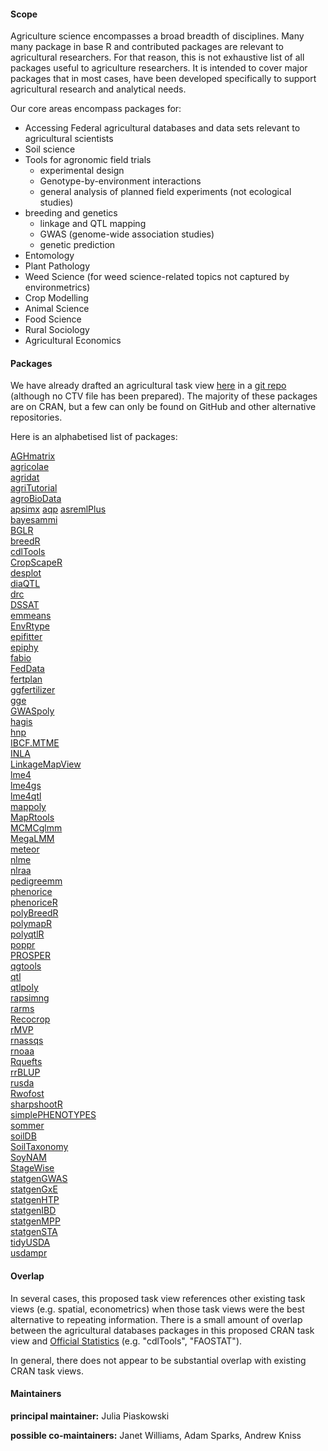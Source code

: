 
#### Scope

Agriculture science encompasses a broad breadth of disciplines. Many many package in base R and contributed packages are relevant to agricultural researchers. For that reason, this is not exhaustive list of all packages useful to agriculture researchers. It is intended to cover major packages that in most cases, have been developed specifically to support agricultural research and analytical needs. 

Our core areas encompass packages for:

  * Accessing Federal agricultural databases and data sets relevant to agricultural scientists   
  * Soil science   
  * Tools for agronomic field trials   
    * experimental design   
    * Genotype-by-environment interactions   
    * general analysis of planned field experiments (not ecological studies)   
  * breeding and genetics   
    * linkage and QTL mapping   
    * GWAS (genome-wide association studies)   
    * genetic prediction  
  * Entomology    
  * Plant Pathology   
  * Weed Science (for weed science-related topics not captured by environmetrics)   
  * Crop Modelling   
  * Animal Science   
  * Food Science   
  * Rural Sociology   
  * Agricultural Economics   


#### Packages

We have already drafted an agricultural task view [here](https://github.com/IdahoAgStats/ctv-agriculture/blob/main/agricultural_CTV.md) in a [git repo](https://github.com/IdahoAgStats/ctv-agriculture) (although no CTV file has been prepared). The majority of these packages are on CRAN, but a few can only be found on GitHub and other alternative repositories. 

Here is an alphabetised list of packages: 

[AGHmatrix](https://CRAN.R-project.org/package=AGHmatrix)  
[agricolae](https://CRAN.R-project.org/package=agricolae)   
[agridat](https://CRAN.R-project.org/package=agridat)   
[agriTutorial](https://CRAN.R-project.org/package=agriTutorial)  
[agroBioData](https://github.com/OnofriAndreaPG/agriCensData)  
[apsimx](https://CRAN.R-project.org/package=apsimx) 
[aqp](https://CRAN.R-project.org/package=aqp) 
[asremlPlus](https://CRAN.R-project.org/package=asremlPlus)  
[bayesammi](https://CRAN.R-project.org/package=bayesammi)  
[BGLR](https://CRAN.R-project.org/package=BGLR)   
[breedR](https://github.com/famuvie/breedR)    
[cdlTools]( https://CRAN.R-project.org/package=cdlTools)   
[CropScapeR](https://CRAN.R-project.org/package=CropScapeR)    
[desplot](https://CRAN.R-project.org/package=desplot)   
[diaQTL](https://github.com/jendelman/diaQTL)   
[drc](https://CRAN.R-project.org/package=drc)   
[DSSAT](https://CRAN.R-project.org/package=DSSAT)    
[emmeans](https://CRAN.R-project.org/package=emmeans)   
[EnvRtype](https://github.com/allogamous/EnvRtype)    
[epifitter](https://CRAN.R-project.org/package=epifitter)    
[epiphy](https://CRAN.R-project.org/package=epiphy)    
[fabio](https://github.com/fineprint-global/fabio)    
[FedData](https://CRAN.R-project.org/package=FedData)    
[fertplan](https://github.com/mbask/fertplan)    
[ggfertilizer](https://github.com/wenlong-liu/ggfertilizer)    
[gge](https://CRAN.R-project.org/package=gge)    
[GWASpoly](https://github.com/jendelman/GWASpoly)    
[hagis](https://CRAN.R-project.org/package=hagis)     
[hnp](https://cran.r-project.org/package=hnp)    
[IBCF.MTME](https://CRAN.R-project.org/package=IBCF.MTME)      
[INLA](https://github.com/inbo/INLA)     
[LinkageMapView](https://CRAN.R-project.org/package=LinkageMapView)     
[lme4](https://CRAN.R-project.org/package=lme4)     
[lme4gs](https://github.com/perpdgo/lme4GS)     
[lme4qtl](https://github.com/variani/lme4qtl)    
[mappoly](https://CRAN.R-project.org/package=mappoly)     
[MapRtools](https://github.com/jendelman/MapRtools)     
[MCMCglmm](https://CRAN.R-project.org/package=MCMCglmm)     
[MegaLMM](https://github.com/deruncie/MegaLMM/)     
[meteor](https://CRAN.R-project.org/package=meteor)     
[nlme](https://CRAN.R-project.org/package=nlme)     
[nlraa](https://cran.r-project.org/package=nlraa)     
[pedigreemm](https://CRAN.R-project.org/package=pedigreemm)    
[phenorice](https://github.com/cropmodels/phenorice)    
[phenoriceR](https://github.com/lbusett/phenoriceR)    
[polyBreedR](https://github.com/jendelman/polyBreedR)    
[polymapR](https://CRAN.R-project.org/package=polymapR)     
[polyqtlR](https://CRAN.R-project.org/package=polyqtlR)    
[poppr](https://cran.r-project.org/package=poppr)   
[PROSPER](https://CRAN.R-project.org/package=PROSPER)    
[qgtools](https://CRAN.R-project.org/package=qgtools)   
[qtl](https://CRAN.R-project.org/package=qtl)    
[qtlpoly](https://CRAN.R-project.org/package=qtlpoly)     
[rapsimng](https://CRAN.R-project.org/package=rapsimng)     
[rarms](https://CRAN.R-project.org/package=rarms)    
[Recocrop](https://CRAN.R-project.org/package=Recocrop)    
[rMVP](https://CRAN.R-project.org/package=rMVP)     
[rnassqs](https://CRAN.R-project.org/package=rnassqs)     
[rnoaa](https://CRAN.R-project.org/package=rnoaa)    
[Rquefts](https://CRAN.R-project.org/package=Rquefts)    
[rrBLUP](https://CRAN.R-project.org/package=rrBLUP)    
[rusda]( https://CRAN.R-project.org/package=rusda)    
[Rwofost](https://CRAN.R-project.org/package=Rwofost)     
[sharpshootR](https://CRAN.R-project.org/package=sharpshootR)    
[simplePHENOTYPES](https://github.com/samuelbfernandes/simplePHENOTYPES)    
[sommer](https://CRAN.R-project.org/package=sommer)    
[soilDB](https://CRAN.R-project.org/package=soilDB)    
[SoilTaxonomy](https://CRAN.R-project.org/package=SoilTaxonomy)    
[SoyNAM](https://CRAN.R-project.org/package=SoyNAM)    
[StageWise](https://github.com/jendelman/StageWise)    
[statgenGWAS](https://CRAN.R-project.org/package=statgenGWAS)    
[statgenGxE](https://CRAN.R-project.org/package=statgenGxE)    
[statgenHTP](https://CRAN.R-project.org/package=statgenHTP)   
[statgenIBD](https://CRAN.R-project.org/package=statgenIBD)    
[statgenMPP](https://CRAN.R-project.org/package=statgenMPP)   
[statgenSTA](https://CRAN.R-project.org/package=statgenSTA)   
[tidyUSDA](https://CRAN.R-project.org/package=tidyUSDA)   
[usdampr](https://CRAN.R-project.org/package=usdampr)    


#### Overlap

In several cases, this proposed task view references other existing task views (e.g. spatial, econometrics) when those task views were the best alternative to repeating information. There is a small amount of overlap between the agricultural databases packages in this proposed CRAN task view and [Official Statistics](https://cran.r-project.org/web/views/OfficialStatistics.html) (e.g. "cdlTools", "FAOSTAT"). 

In general, there does not appear to be substantial overlap with existing CRAN task views. 

#### Maintainers

**principal maintainer:** Julia Piaskowski

**possible co-maintainers:**   Janet Williams, Adam Sparks, Andrew Kniss
